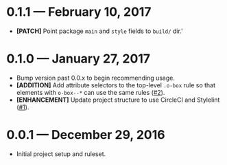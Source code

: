 # 0.1.1 &mdash; February 10, 2017

- **[PATCH]** Point package `main` and `style` fields to `build/` dir.'


# 0.1.0 &mdash; January 27, 2017

- Bump version past 0.0.x to begin recommending usage.
- **[ADDITION]** Add attribute selectors to the top-level `.o-box` rule so that elements with `o-box--*` can 
use the same rules ([#2](https://github.com/Ticketfly-UI/ticketfly-css-box-objects/pull/2)).
- **[ENHANCEMENT]** Update project structure to use CircleCI and Stylelint ([#1](https://github.com/Ticketfly-UI/ticketfly-css-box-objects/pull/1)).


# 0.0.1 &mdash; December 29, 2016

- Initial project setup and ruleset.
